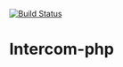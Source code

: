 [![Build Status](https://api.travis-ci.org/Wisembly/intercom-php.svg)](http://travis-ci.org/Wisembly/intercom-php)

# Intercom-php
